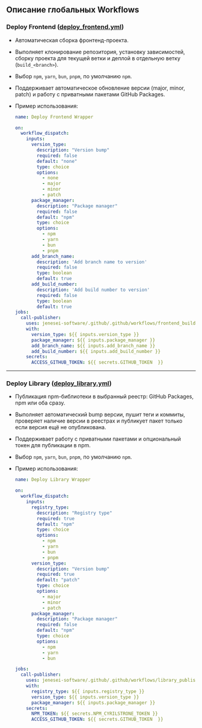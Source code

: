 ## Описание глобальных Workflows

### Deploy Frontend ([deploy_frontend.yml](../.github/workflows/deploy_frontend.yml))

- Автоматическая сборка фронтенд-проекта.
- Выполняет клонирование репозитория, установку зависимостей, сборку проекта для текущей ветки и деплой в отдельную ветку (`build_<branch>`).
- Выбор `npm`, `yarn`, `bun`, `pnpm`, по умолчанию `npm`.
- Поддерживает автоматическое обновление версии (major, minor, patch) и работу с приватными пакетами GitHub Packages.

- Пример использования:

  ```yml
  name: Deploy Frontend Wrapper

  on:
    workflow_dispatch:
      inputs:
        version_type:
          description: "Version bump"
          required: false
          default: "none"
          type: choice
          options:
            - none
            - major
            - minor
            - patch
        package_manager:
          description: "Package manager"
          required: false
          default: "npm"
          type: choice
          options:
            - npm
            - yarn
            - bun
            - pnpm
        add_branch_name:
          description: 'Add branch name to version'
          required: false
          type: boolean
          default: true
        add_build_number:
          description: 'Add build number to version'
          required: false
          type: boolean
          default: true
  jobs:
    call-publisher:
      uses: jenesei-software/.github/.github/workflows/frontend_build.yml@main
      with:
        version_type: ${{ inputs.version_type }}
        package_manager: ${{ inputs.package_manager }}
        add_branch_name: ${{ inputs.add_branch_name }}
        add_build_number: ${{ inputs.add_build_number }}
      secrets:
        ACCESS_GITHUB_TOKEN: ${{ secrets.GITHUB_TOKEN  }}
  ```

---

### Deploy Library ([deploy_library.yml](../.github/workflows/deploy_library.yml))

- Публикация npm-библиотеки в выбранный реестр: GitHub Packages, npm или оба сразу.
- Выполняет автоматический bump версии, пушит теги и коммиты, проверяет наличие версии в реестрах и публикует пакет только если версия ещё не опубликована.
- Поддерживает работу с приватными пакетами и опциональный токен для публикации в npm.
- Выбор `npm`, `yarn`, `bun`, `pnpm`, по умолчанию `npm`.
- Пример использования:

  ```yml
  name: Deploy Library Wrapper

  on:
    workflow_dispatch:
      inputs:
        registry_type:
          description: "Registry type"
          required: true
          default: "npm"
          type: choice
          options:
            - npm
            - yarn
            - bun
            - pnpm
        version_type:
          description: "Version bump"
          required: true
          default: "patch"
          type: choice
          options:
            - major
            - minor
            - patch
        package_manager:
          description: "Package manager"
          required: false
          default: "npm"
          type: choice
          options:
            - npm
            - yarn
            - bun

  jobs:
    call-publisher:
      uses: jenesei-software/.github/.github/workflows/library_publish.yml@main
      with:
        registry_type: ${{ inputs.registry_type }}
        version_type: ${{ inputs.version_type }}
        package_manager: ${{ inputs.package_manager }}
      secrets:
        NPM_TOKEN: ${{ secrets.NPM_CYRILSTRONE_TOKEN }}
        ACCESS_GITHUB_TOKEN: ${{ secrets.GITHUB_TOKEN  }}
  ```

